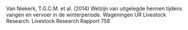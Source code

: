Van Niekerk, T.G.C.M. et al. (2014) Welzijn van uitgelegde hennen tijdens vangen en vervoer in de winterperiode. Wageningen UR Livestock Research. Livestock Research Rapport 758
